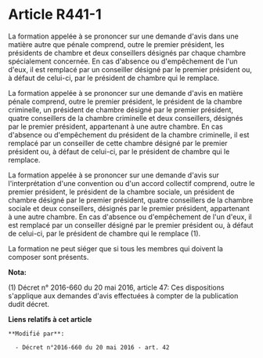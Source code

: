 # Article R441-1

La formation appelée à se prononcer sur une demande d'avis dans une matière autre que pénale comprend, outre le premier
président, les présidents de chambre et deux conseillers désignés par chaque chambre spécialement concernée. En cas d'absence
ou d'empêchement de l'un d'eux, il est remplacé par un conseiller désigné par le premier président ou, à défaut de celui-ci,
par le président de chambre qui le remplace.

La formation appelée à se prononcer sur une demande d'avis en matière pénale comprend, outre le premier président, le
président de la chambre criminelle, un président de chambre désigné par le premier président, quatre conseillers de la
chambre criminelle et deux conseillers, désignés par le premier président, appartenant à une autre chambre. En cas d'absence
ou d'empêchement du président de la chambre criminelle, il est remplacé par un conseiller de cette chambre désigné par le
premier président ou, à défaut de celui-ci, par le président de chambre qui le remplace.

La formation appelée à se prononcer sur une demande d'avis sur l'interprétation d'une convention ou d'un accord collectif
comprend, outre le premier président, le président de la chambre sociale, un président de chambre désigné par le premier
président, quatre conseillers de la chambre sociale et deux conseillers, désignés par le premier président, appartenant à une
autre chambre. En cas d'absence ou d'empêchement de l'un d'eux, il est remplacé par un conseiller désigné par le premier
président ou, à défaut de celui-ci, par le président de chambre qui le remplace (1).

La formation ne peut siéger que si tous les membres qui doivent la composer sont présents.

**Nota:**

(1) Décret n° 2016-660 du 20 mai 2016, article 47: Ces dispositions s'applique aux demandes d'avis effectuées à compter de la
publication dudit décret.

**Liens relatifs à cet article**

	**Modifié par**:

	  - Décret n°2016-660 du 20 mai 2016 - art. 42
